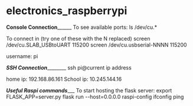# electronics_raspberrypi

__________Console Connection________________
To see available ports:
ls /dev/cu.*

To connect in (try one of these with the N replaced)
screen /dev/cu.SLAB_USBtoUART 115200
screen /dev/cu.usbserial-NNNN 115200

username: pi


_________SSH Connection_________________
ssh pi@current ip address

home ip: 192.168.86.161
School ip: 10.245.144.16



_______Useful Raspi commands__________
To start hosting the flask server:
    export FLASK_APP=server.py
    flask run --host=0.0.0.0
raspi-config
ifconfig
ping
